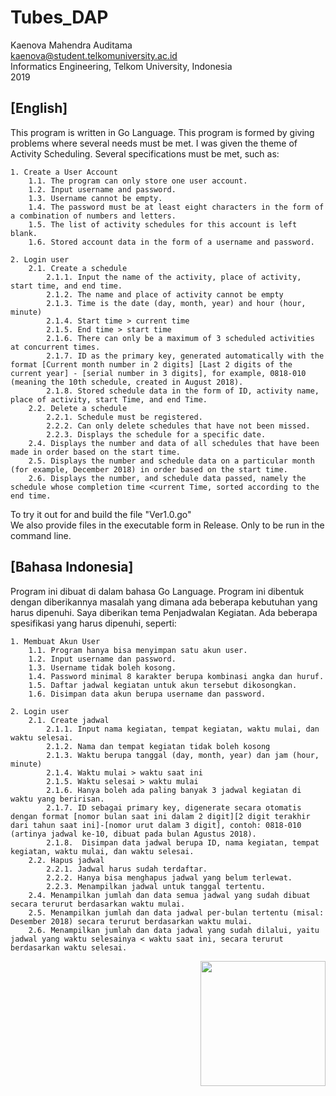 
# Tubes_DAP

Kaenova Mahendra Auditama<br>
kaenova@student.telkomuniversity.ac.id<br>
Informatics Engineering, Telkom University, Indonesia<br>
2019

  

## [English]

This program is written in Go Language. This program is formed by giving problems where several needs must be met. I was given the theme of Activity Scheduling. Several specifications must be met, such as:

  
```
1. Create a User Account
    1.1. The program can only store one user account.
    1.2. Input username and password.
    1.3. Username cannot be empty.
    1.4. The password must be at least eight characters in the form of a combination of numbers and letters.
    1.5. The list of activity schedules for this account is left blank.
    1.6. Stored account data in the form of a username and password.
 
2. Login user
    2.1. Create a schedule
        2.1.1. Input the name of the activity, place of activity, start time, and end time.
        2.1.2. The name and place of activity cannot be empty
        2.1.3. Time is the date (day, month, year) and hour (hour, minute)
        2.1.4. Start time > current time
        2.1.5. End time > start time
        2.1.6. There can only be a maximum of 3 scheduled activities at concurrent times.
        2.1.7. ID as the primary key, generated automatically with the format [Current month number in 2 digits] [Last 2 digits of the current year] - [serial number in 3 digits], for example, 0818-010 (meaning the 10th schedule, created in August 2018).
        2.1.8. Stored schedule data in the form of ID, activity name, place of activity, start Time, and end Time.
    2.2. Delete a schedule
        2.2.1. Schedule must be registered.
        2.2.2. Can only delete schedules that have not been missed.
        2.2.3. Displays the schedule for a specific date.
    2.4. Displays the number and data of all schedules that have been made in order based on the start time.
    2.5. Displays the number and schedule data on a particular month (for example, December 2018) in order based on the start time.
    2.6. Displays the number, and schedule data passed, namely the schedule whose completion time <current Time, sorted according to the end time.

```
  
To try it out for and build the file "Ver1.0.go" <br>
We also provide files in the executable form in Release. Only to be run in the command line.

  

## [Bahasa Indonesia]

Program ini dibuat di dalam bahasa Go Language. Program ini dibentuk dengan diberikannya masalah yang dimana ada beberapa kebutuhan yang harus dipenuhi. Saya diberikan tema Penjadwalan Kegiatan. Ada beberapa spesifikasi yang harus dipenuhi, seperti:

  
```
1. Membuat Akun User
	1.1. Program hanya bisa menyimpan satu akun user.
	1.2. Input username dan password.
	1.3. Username tidak boleh kosong.
	1.4. Password minimal 8 karakter berupa kombinasi angka dan huruf.
	1.5. Daftar jadwal kegiatan untuk akun tersebut dikosongkan.
	1.6. Disimpan data akun berupa username dan password.

2. Login user
	2.1. Create jadwal
		2.1.1. Input nama kegiatan, tempat kegiatan, waktu mulai, dan waktu selesai.
		2.1.2. Nama dan tempat kegiatan tidak boleh kosong
		2.1.3. Waktu berupa tanggal (day, month, year) dan jam (hour, minute)
		2.1.4. Waktu mulai > waktu saat ini
		2.1.5. Waktu selesai > waktu mulai
		2.1.6. Hanya boleh ada paling banyak 3 jadwal kegiatan di waktu yang beririsan.
		2.1.7. ID sebagai primary key, digenerate secara otomatis dengan format [nomor bulan saat ini dalam 2 digit][2 digit terakhir dari tahun saat ini]-[nomor urut dalam 3 digit], contoh: 0818-010 (artinya jadwal ke-10, dibuat pada bulan Agustus 2018).
		2.1.8.  Disimpan data jadwal berupa ID, nama kegiatan, tempat kegiatan, waktu mulai, dan waktu selesai.
	2.2. Hapus jadwal
		2.2.1. Jadwal harus sudah terdaftar.
		2.2.2. Hanya bisa menghapus jadwal yang belum terlewat.
		2.2.3. Menampilkan jadwal untuk tanggal tertentu.
	2.4. Menampilkan jumlah dan data semua jadwal yang sudah dibuat secara terurut berdasarkan waktu mulai.
	2.5. Menampilkan jumlah dan data jadwal per-bulan tertentu (misal: Desember 2018) secara terurut berdasarkan waktu mulai.
	2.6. Menampilkan jumlah dan data jadwal yang sudah dilalui, yaitu jadwal yang waktu selesainya < waktu saat ini, secara terurut berdasarkan waktu selesai.

```


<img  align= "right" src="https://cdn.discordapp.com/attachments/527433841690804224/791558706508726292/Pre-comp-3.gif"  width="200">

